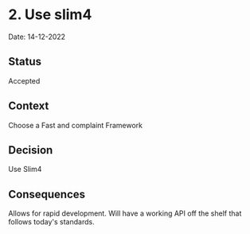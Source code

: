 # 2. Use slim4

Date: 14-12-2022

## Status

Accepted

## Context

Choose a Fast and complaint Framework

## Decision

Use Slim4

## Consequences
Allows for rapid development.
Will have a working API off the shelf that follows today's standards.
